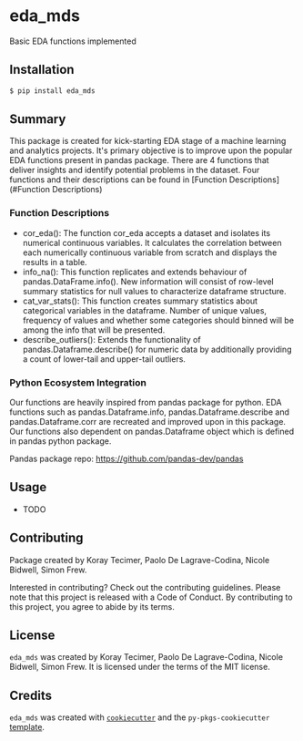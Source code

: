 # eda_mds

Basic EDA functions implemented

## Installation

```bash
$ pip install eda_mds
```

## Summary

This package is created for kick-starting EDA stage of a machine learning and analytics projects. It's primary objective
is to improve upon the popular EDA functions present in pandas package. There are 4 functions that deliver insights and
identify potential problems in the dataset. Four functions and their descriptions can be found
in [Function Descriptions](#Function Descriptions)

### Function Descriptions

- cor_eda(): The function cor_eda accepts a dataset and isolates its numerical continuous variables. It calculates the
  correlation between each numerically continuous variable from scratch and displays the results in a table.
- info_na(): This function replicates and extends behaviour of pandas.DataFrame.info(). New information will consist of
  row-level summary statistics for null values to characterize dataframe structure.
- cat_var_stats(): This function creates summary statistics about categorical variables in the dataframe. Number of
  unique values, frequency of values and whether some categories should binned will be among the info that will be
  presented.
- describe_outliers():  Extends the functionality of pandas.Dataframe.describe() for numeric data by additionally
  providing a count of lower-tail and upper-tail outliers.

### Python Ecosystem Integration

Our functions are heavily inspired from pandas package for python. EDA functions such as pandas.Dataframe.info,
pandas.Dataframe.describe and pandas.Dataframe.corr are
recreated and improved upon in this package. Our functions also dependent on pandas.Dataframe object which is defined in
pandas python package.

Pandas package repo: https://github.com/pandas-dev/pandas

## Usage

- TODO

## Contributing

Package created by Koray Tecimer, Paolo De Lagrave-Codina, Nicole Bidwell, Simon Frew.

Interested in contributing? Check out the contributing guidelines. Please note that this project is released with a Code
of Conduct. By contributing to this project, you agree to abide by its terms.

## License

`eda_mds` was created by Koray Tecimer, Paolo De Lagrave-Codina, Nicole Bidwell, Simon Frew. It is licensed under the
terms of the MIT license.

## Credits

`eda_mds` was created with [`cookiecutter`](https://cookiecutter.readthedocs.io/en/latest/) and
the `py-pkgs-cookiecutter` [template](https://github.com/py-pkgs/py-pkgs-cookiecutter).

